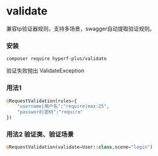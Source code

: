 # validate
兼容tp验证器规则，支持多场景，swagger自动提取验证规则。
### 安装
```shell
composer require hyperf-plus/validate
```
验证失败抛出 ValidateException

### 用法1
```php
@RequestValidation(rules={
    "username|用户名":"require|max:25",
    "password|密码":"require"
})
```
### 用法2  验证类、验证场景
```php
@RequestValidation(validate=User::class,scene="login")
```
